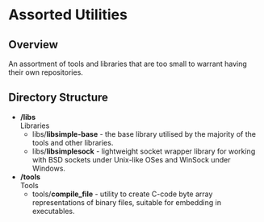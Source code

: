 Assorted Utilities
==================

Overview
--------

An assortment of tools and libraries that are too small to warrant having their own repositories.

Directory Structure
-------------------

<ul>
<li>
	<strong>/libs</strong><br />Libraries
	<ul>
		<li>libs/<strong>libsimple-base</strong> - the base library utilised by the majority of the tools and other libraries.</li>
		<li>libs/<strong>libsimplesock</strong> - lightweight socket wrapper library for working with BSD sockets under Unix-like OSes and WinSock under Windows.</li>
	</ul>
</li>
<li>
	<strong>/tools</strong><br />Tools
	<ul>
		<li>tools/<strong>compile_file</strong> - utility to create C-code byte array representations of binary files, suitable for embedding in executables.</li>
	</ul>
</li>
</ul>